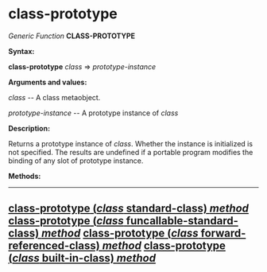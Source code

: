 class-prototype
===============

*Generic Function* **CLASS-PROTOTYPE**

**Syntax:**

**class-prototype** *class* => *prototype-instance*

**Arguments and values:**

*class* -- A class metaobject.

*prototype-instance* -- A prototype instance of *class*

**Description:**

Returns a prototype instance of *class*. Whether the instance is initialized is not specified. The results are undefined if a portable program modifies the binding of any slot of prototype instance.

**Methods:**

  --------------------------------------------------------------------------------------------------------------------
  [**class-prototype** (*class* standard-class) *method*](/docs/meta-object-protocol/class-prototype-standard-class)
  [**class-prototype** (*class* funcallable-standard-class) *method*](/docs/meta-object-protocol/class-prototype-funcallable-standard-class)
  [**class-prototype** (*class* forward-referenced-class) *method*](/docs/meta-object-protocol/class-prototype-forward-referenced-class)
  [**class-prototype** (*class* built-in-class) *method*](/docs/meta-object-protocol/class-prototype-built-in-class)
  --------------------------------------------------------------------------------------------------------------------


